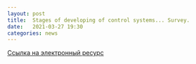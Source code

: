```yaml
---
layout: post
title:  Stages of developing of control systems... Survey.
date:   2021-03-27 19:30
categories: news
---
```


[Ссылка на электронный ресурс](https://core.ac.uk/download/pdf/74372522.pdf)
